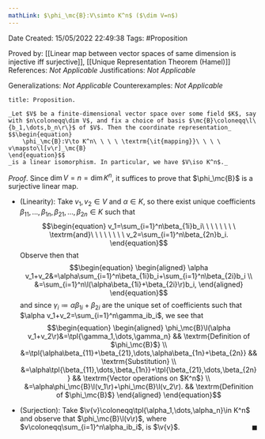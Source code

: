 ```yaml
---
mathLink: $\phi_\mc{B}:V\simto K^n$ ($\dim V=n$)
---
```


<div class="topSpace"></div>

Date Created: 15/05/2022 22:49:38
Tags: #Proposition

Proved by: [[Linear map between vector spaces of same dimension is injective iff surjective]], [[Unique Representation Theorem (Hamel)]]
References: _Not Applicable_
Justifications: _Not Applicable_

Generalizations: _Not Applicable_
Counterexamples: _Not Applicable_

``` ad-Proposition
title: Proposition.

_Let $V$ be a finite-dimensional vector space over some field $K$, say with $n\coloneqq\dim V$, and fix a choice of basis $\mc{B}\coloneqq\l\{b_1,\dots,b_n\r\}$ of $V$. Then the coordinate representation_
$$\begin{equation}
    \phi_\mc{B}:V\to K^n\ \ \ \ \textrm{\it{mapping}}\ \ \ \ v\mapsto\l[v\r]_\mc{B}
\end{equation}$$
_is a linear isomorphism. In particular, we have $V\iso K^n$._

```

_Proof_. Since $\dim V=n=\dim K^n$, it suffices to prove that $\phi_\mc{B}$ is a surjective linear map.
* (Linearity): Take $v_1,v_2\in V$ and $\alpha\in K$, so there exist unique coefficients $\beta_{11},\dots,\beta_{1n},\beta_{21},\dots,\beta_{2n}\in K$ such that
$$\begin{equation}
    v_1=\sum_{i=1}^n\beta_{1i}b_i\ \ \ \ \ \ \ \ \textrm{and}\ \ \ \ \ \ \ \ v_2=\sum_{i=1}^n\beta_{2n}b_i.
\end{equation}$$
Observe then that
$$\begin{equation}
    \begin{aligned}
        \alpha v_1+v_2&=\alpha\sum_{i=1}^n\beta_{1i}b_i+\sum_{i=1}^n\beta_{2i}b_i \\
        &=\sum_{i=1}^n\l(\alpha\beta_{1i}+\beta_{2i}\r)b_i,
    \end{aligned}
\end{equation}$$
and since $\gamma_i\coloneqq\alpha\beta_{1i}+\beta_{2i}$ are the unique set of coefficients such that $\alpha v_1+v_2=\sum_{i=1}^n\gamma_ib_i$, we see that
$$\begin{equation}
    \begin{aligned}
        \phi_\mc{B}\l(\alpha v_1+v_2\r)&=\tpl{\gamma_1,\dots,\gamma_n} && \textrm{Definition of $\phi_\mc{B}$} \\
        &=\tpl{\alpha\beta_{11}+\beta_{21},\dots,\alpha\beta_{1n}+\beta_{2n}} && \textrm{Substitution} \\
        &=\alpha\tpl{\beta_{11},\dots,\beta_{1n}}+\tpl{\beta_{21},\dots,\beta_{2n}} && \textrm{Vector operations on $K^n$} \\
        &=\alpha\phi_\mc{B}\l(v_1\r)+\phi_\mc{B}\l(v_2\r). && \textrm{Definition of $\phi_\mc{B}$}
    \end{aligned}
\end{equation}$$

* (Surjection): Take $\v{v}\coloneqq\tpl{\alpha_1,\dots,\alpha_n}\in K^n$ and observe that $\phi_\mc{B}\l(v\r)$, where $v\coloneqq\sum_{i=1}^n\alpha_ib_i$, is $\v{v}$.<span style="float:right;">$\blacksquare$</span>
